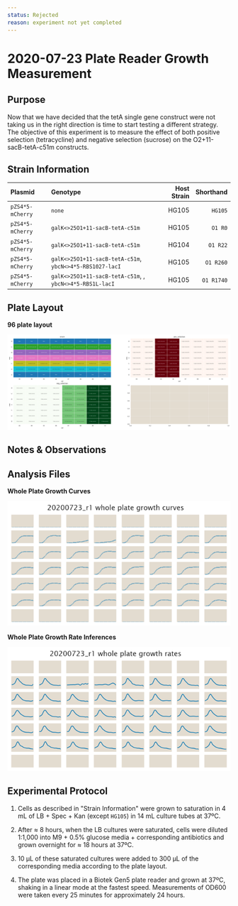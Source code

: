 ```yaml
---
status: Rejected
reason: experiment not yet completed
---
```


# 2020-07-23 Plate Reader Growth Measurement

## Purpose
Now that we have decided that the tetA single gene construct were not taking us
in the right direction is time to start testing a different strategy. The
objective of this experiment is to measure the effect of both positive selection
(tetracycline) and negative selection (sucrose) on the O2+11-sacB-tetA-c51m
constructs.

## Strain Information

| Plasmid | Genotype | Host Strain | Shorthand |
| :------ | :------- | ----------: | --------: |
| `pZS4*5-mCherry`| `none` |  HG105 |`HG105` |
| `pZS4*5-mCherry`| `galK<>25O1+11-sacB-tetA-c51m` |  HG105 |`O1 R0` |
| `pZS4*5-mCherry`| `galK<>25O1+11-sacB-tetA-c51m` |  HG104 |`O1 R22` |
| `pZS4*5-mCherry`| `galK<>25O1+11-sacB-tetA-c51m`, `ybcN<>4*5-RBS1027-lacI` |  HG105 |`O1 R260` |
| `pZS4*5-mCherry`| `galK<>25O1+11-sacB-tetA-c51m`, , `ybcN<>4*5-RBS1L-lacI` |  HG105 |`O1 R1740` |

## Plate Layout

**96 plate layout**

![plate layout](output/plate_layout.png)

## Notes & Observations


## Analysis Files

**Whole Plate Growth Curves**

![plate layout](output/growth_plate_summary.png)

**Whole Plate Growth Rate Inferences**

![plate layout](output/growth_rate_summary.png)

## Experimental Protocol

1. Cells as described in "Strain Information" were grown to saturation in 4 mL
   of LB + Spec + Kan (except `HG105`) in 14 mL culture tubes at 37ºC.

2. After ≈ 8 hours, when the LB cultures were saturated, cells were diluted
   1:1,000 into M9 + 0.5% glucose media + corresponding antibiotics and grown 
   overnight for ≈ 18 hours at 37ºC.

3. 10 µL of these saturated cultures were added to 300 µL of the corresponding
   media according to the plate layout.
   

4. The plate was placed in a Biotek Gen5 plate reader and grown at 37ºC, shaking
   in a linear mode at the fastest speed. Measurements of OD600 were taken every
   25 minutes for approximately 24 hours.
